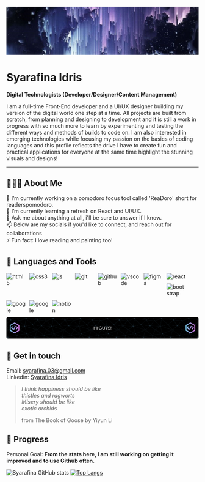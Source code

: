 ![Header](./headerbannerver2editednew.jpg)
# Syarafina Idris
**Digital Technologists (Developer/Designer/Content Management)**

I am a full-time Front-End developer and a UI/UX designer building my version of the digital world one step at a time. All projects are built from scratch, from planning and designing to development and it is still a work in progress with so much more to learn by experimenting and testing the different ways and methods of builds to code on. I am also interested in emerging technologies while focusing my passion on the basics of coding languages and this profile reflects the drive I have to create fun and practical applications for everyone at the same time highlight the stunning visuals and designs!

---

## 👩🏻‍💼 About Me

🔭 I’m currently working on a pomodoro focus tool called 'ReaDoro' short for readerspomodoro.<br/>
🌱 I’m currently learning a refresh on React and UI/UX.<br/>
💬 Ask me about anything at all, i'll be sure to answer if I know.<br/>
📫 Below are my socials if you'd like to connect, and reach out for collaborations<br/>
⚡ Fun fact: I love reading and painting too!<br/>

## 🧰 Languages and Tools

<img align="left" alt="html5" width="50px" style="padding-right:10px; padding-bottom:10px;" src="https://cdn.jsdelivr.net/gh/devicons/devicon@latest/icons/html5/html5-plain.svg" />
<img align="left" alt="css3" width="50px" style="padding-right:10px; padding-bottom:10px;" src="https://cdn.jsdelivr.net/gh/devicons/devicon@latest/icons/css3/css3-plain.svg" />
<img align="left" alt="js" width="50px" style="padding-right:10px; padding-bottom:10px;" src="https://cdn.jsdelivr.net/gh/devicons/devicon@latest/icons/javascript/javascript-plain.svg" />
<img align="left" alt="git" width="50px" style="padding-right:10px; padding-bottom:10px;" src="https://cdn.jsdelivr.net/gh/devicons/devicon@latest/icons/git/git-plain.svg" />
<img align="left" alt="github" width="50px" style="padding-right:10px; padding-bottom:10px;" src="https://cdn.jsdelivr.net/gh/devicons/devicon@latest/icons/github/github-original.svg" />
<img align="left" alt="vscode" width="50px" style="padding-right:10px; padding-bottom:10px;" src="https://cdn.jsdelivr.net/gh/devicons/devicon@latest/icons/vscode/vscode-original.svg" />
<img align="left" alt="figma" width="50px" style="padding-right:10px; padding-bottom:10px;" src="https://cdn.jsdelivr.net/gh/devicons/devicon@latest/icons/figma/figma-original.svg" />
<img align="left" alt="react" width="50px" style="padding-right:10px; padding-bottom:10px;" src="https://cdn.jsdelivr.net/gh/devicons/devicon@latest/icons/react/react-original.svg" />
<img align="left" alt="bootstrap" width="50px" style="padding-right:10px; padding-bottom:10px;" src="https://cdn.jsdelivr.net/gh/devicons/devicon@latest/icons/bootstrap/bootstrap-original.svg" />   
<img align="left" alt="google" width="50px" style="padding-right:10px; padding-bottom:10px;" src="https://cdn.jsdelivr.net/gh/devicons/devicon@latest/icons/nodejs/nodejs-original.svg" /> 
<img align="left" alt="google" width="50px" style="padding-right:10px; padding-bottom:10px;" src="https://cdn.jsdelivr.net/gh/devicons/devicon@latest/icons/wordpress/wordpress-plain.svg" />
<img align="left" alt="notion" width="50px" style="padding-right:10px padding-bottom:10px;" src="https://cdn.jsdelivr.net/gh/devicons/devicon@latest/icons/notion/notion-original.svg" /><br />


<br />![Header](./github-header-image.png)
## 📲 Get in touch

Email: syarafina.03@gmail.com<br/>
Linkedin: [Syarafina Idris](www.linkedin.com/in/syarafina-idris)<br/>

> _I think happiness should be like_<br />
> _thistles and ragworts_ <br />
> _Misery should be like_ <br />
> _exotic orchids_ <br />
>
> from The Book of Goose by Yiyun Li<br />

## 🎯 Progress

Personal Goal: **From the stats here, I am still working on getting it improved and to use Github often.**

![Syarafina GitHub stats](https://github-readme-stats.vercel.app/api?username=finahere&show_icons=true&theme=panda)
[![Top Langs](https://github-readme-stats.vercel.app/api/top-langs/?username=finahere&layout=donut)](https://github.com/anuraghazra/github-readme-stats)


<!--
**finahere/finahere** is a ✨ _special_ ✨ repository because its `README.md` (this file) appears on your GitHub profile.
-->
